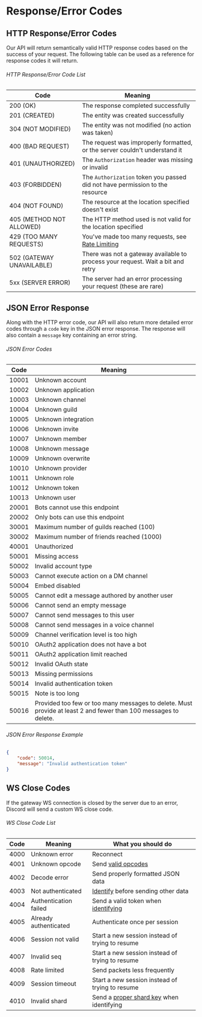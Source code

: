 # Response/Error Codes

## HTTP Response/Error Codes

Our API will return semantically valid HTTP response codes based on the success of your request. The following table can be used as a reference for response codes it will return.

###### HTTP Response/Error Code List

| Code | Meaning |
|------|---------|
| 200 (OK) | The response completed successfully |
| 201 (CREATED) | The entity was created successfully |
| 304 (NOT MODIFIED) | The entity was not modified (no action was taken) |
| 400 (BAD REQUEST) | The request was improperly formatted, or the server couldn't understand it |
| 401 (UNAUTHORIZED) | The `Authorization` header was missing or invalid |
| 403 (FORBIDDEN) | The `Authorization` token you passed did not have permission to the resource |
| 404 (NOT FOUND) | The resource at the location specified doesn't exist |
| 405 (METHOD NOT ALLOWED) | The HTTP method used is not valid for the location specified |
| 429 (TOO MANY REQUESTS) | You've made too many requests, see [Rate Limiting](#DOCS_REFERENCE/rate-limiting) |
| 502 (GATEWAY UNAVAILABLE) | There was not a gateway available to process your request. Wait a bit and retry |
| 5xx (SERVER ERROR) | The server had an error processing your request (these are rare) |

## JSON Error Response

Along with the HTTP error code, our API will also return more detailed error codes through a `code` key in the JSON error response. The response will also contain a `message` key containing an error string.

###### JSON Error Codes

| Code | Meaning |
|------|---------|
| 10001 | Unknown account |
| 10002 | Unknown application |
| 10003 | Unknown channel |
| 10004 | Unknown guild |
| 10005 | Unknown integration |
| 10006 | Unknown invite |
| 10007 | Unknown member |
| 10008 | Unknown message |
| 10009 | Unknown overwrite |
| 10010 | Unknown provider |
| 10011 | Unknown role |
| 10012 | Unknown token |
| 10013 | Unknown user |
| 20001 | Bots cannot use this endpoint |
| 20002 | Only bots can use this endpoint |
| 30001 | Maximum number of guilds reached (100) |
| 30002 | Maximum number of friends reached (1000) |
| 40001 | Unauthorized |
| 50001 | Missing access |
| 50002 | Invalid account type |
| 50003 | Cannot execute action on a DM channel |
| 50004 | Embed disabled |
| 50005 | Cannot edit a message authored by another user |
| 50006 | Cannot send an empty message |
| 50007 | Cannot send messages to this user |
| 50008 | Cannot send messages in a voice channel |
| 50009 | Channel verification level is too high |
| 50010 | OAuth2 application does not have a bot |
| 50011 | OAuth2 application limit reached |
| 50012 | Invalid OAuth state |
| 50013 | Missing permissions |
| 50014 | Invalid authentication token |
| 50015 | Note is too long |
| 50016 | Provided too few or too many messages to delete. Must provide at least 2 and fewer than 100 messages to delete. |

###### JSON Error Response Example

```json
{
    "code": 50014,
    "message": "Invalid authentication token"
}
```

## WS Close Codes

If the gateway WS connection is closed by the server due to an error, Discord will send a custom WS close code.

###### WS Close Code List

| Code | Meaning | What you should do |
|------|---------|--------------------|
| 4000 | Unknown error | Reconnect |
| 4001 | Unknown opcode | Send [valid opcodes](#DOCS_GATEWAY/gateway-op-codes) |
| 4002 | Decode error | Send properly formatted JSON data |
| 4003 | Not authenticated | [Identify](#DOCS_GATEWAY/gateway-identify) before sending other data |
| 4004 | Authentication failed | Send a valid token when [identifying](#DOCS_GATEWAY/gateway-identify) |
| 4005 | Already authenticated | Authenticate once per session |
| 4006 | Session not valid | Start a new session instead of trying to resume |
| 4007 | Invalid seq | Start a new session instead of trying to resume |
| 4008 | Rate limited | Send packets less frequently |
| 4009 | Session timeout | Start a new session instead of trying to resume |
| 4010 | Invalid shard | Send a [proper shard key](#DOCS_GATEWAY/sharding) when identifying |
